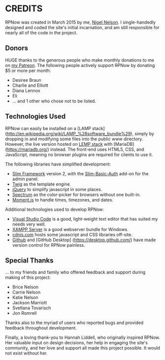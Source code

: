 CREDITS
=======

RPNow was created in March 2015 by me, [Nigel Nelson](http://nigelnelson.me).
I single-handedly designed and coded the site's initial incarnation, and am
still responsible for nearly all of the code in the project.


Donors
------
HUGE thanks to the generous people who make monthly donations to me on
[my Patreon](https://www.patreon.com/rpnow). The following people actively
support RPNow by donating $5 or more per month:
* Desiree Braun
* Charlie and Elliott
* Diana Lennox
* Eli
* ... and 1 other who chose not to be listed.


Technologies Used
-----------------
RPNow can easily be installed on a [LAMP stack]
(http://en.wikipedia.org/wiki/LAMP_%28software_bundle%29), simply by
dropping in and modifying some files into the public www directory. However,
the live version hosted on [LEMP stack](https://lemp.io/) with [MariaDB]
(https://mariadb.org/) instead. The front-end uses HTML5, CSS, and
JavaScript, meaning no browser plugins are required for clients to use it.

The following libraries have simplified development:
* [Slim Framework](http://www.slimframework.com) version 2, with the
  [Slim-Basic-Auth](http://www.appelsiini.net/projects/slim-basic-auth)
  add-on for the admin panel.
* [Twig](http://twig.sensiolabs.org) as the template engine.
* [jQuery](https://jquery.com/) to simplify javascript in some places.
* [Spectrum](https://bgrins.github.io/spectrum/) as the color-picker for
  browsers without one built-in.
* [Moment.js](http://momentjs.com/) to handle times, timezones, and dates.

Additional technologies used to develop RPNow:
* [Visual Studio Code](https://code.visualstudio.com/) is a good,
  light-weight text editor that has suited my needs very well.
* [XAMPP Server](https://www.apachefriends.org/index.html) is a good
  webserver bundle for Windows.
* [cdnjs.com](https://cdnjs.com) hosts some javascript and CSS libraries
  off-site.
* [Github](https://github.com) and [GitHub Desktop]
  (https://desktop.github.com/) have made version control for RPNow painless.


Special Thanks
--------------
... to my friends and family who offered feedback and support during making
of this project:
* Brice Nelson
* Carrie Nelson
* Katie Nelson
* Jackson Marriott
* Svetlana Tovarisch
* Jon Romrell

Thanks also to the myriad of users who reported bugs and provided feedback
throughout development.

Finally, a loving thank-you to Hannah Liddell, who originally inspired RPNow.
Her valuable input on design decisions, her help in engaging the site's
community, and her love and support all made this project possible. It would
not exist without her.